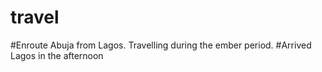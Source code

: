 # travel
#Enroute Abuja from Lagos. Travelling during the ember period.
#Arrived Lagos in the afternoon
